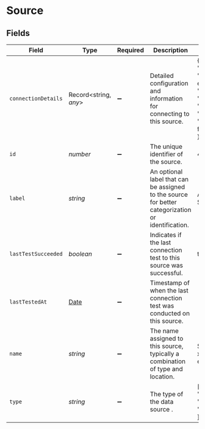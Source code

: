 # Source


## Fields

| Field                                                                                             | Type                                                                                              | Required                                                                                          | Description                                                                                       | Example                                                                                           |
| ------------------------------------------------------------------------------------------------- | ------------------------------------------------------------------------------------------------- | ------------------------------------------------------------------------------------------------- | ------------------------------------------------------------------------------------------------- | ------------------------------------------------------------------------------------------------- |
| `connectionDetails`                                                                               | Record<string, *any*>                                                                             | :heavy_minus_sign:                                                                                | Detailed configuration and information for connecting to this source.                             | {<br/>"account": "xxxxxxx.us-east-1,",<br/>"user": "DEV,",<br/>"warehouse": "TEST,",<br/>"use_keypair": false<br/>} |
| `id`                                                                                              | *number*                                                                                          | :heavy_minus_sign:                                                                                | The unique identifier of the source.                                                              | 4                                                                                                 |
| `label`                                                                                           | *string*                                                                                          | :heavy_minus_sign:                                                                                | An optional label that can be assigned to the source for better categorization or identification. | Acme Inc. Snowflake                                                                               |
| `lastTestSucceeded`                                                                               | *boolean*                                                                                         | :heavy_minus_sign:                                                                                | Indicates if the last connection test to this source was successful.                              | true                                                                                              |
| `lastTestedAt`                                                                                    | [Date](https://developer.mozilla.org/en-US/docs/Web/JavaScript/Reference/Global_Objects/Date)     | :heavy_minus_sign:                                                                                | Timestamp of when the last connection test was conducted on this source.                          |                                                                                                   |
| `name`                                                                                            | *string*                                                                                          | :heavy_minus_sign:                                                                                | The name assigned to this source, typically a combination of type and location.                   | Snowflake - xxxxxxx.us-east-1                                                                     |
| `type`                                                                                            | *string*                                                                                          | :heavy_minus_sign:                                                                                | The type of the data source .                                                                     | [<br/>"snowflake",<br/>"redshift",<br/>"big_query"<br/>]                                          |
